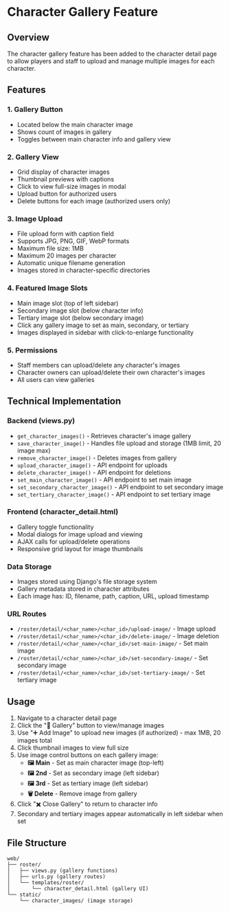 # Character Gallery Feature

## Overview

The character gallery feature has been added to the character detail page to allow players and staff to upload and manage multiple images for each character.

## Features

### 1. Gallery Button
- Located below the main character image
- Shows count of images in gallery
- Toggles between main character info and gallery view

### 2. Gallery View
- Grid display of character images
- Thumbnail previews with captions
- Click to view full-size images in modal
- Upload button for authorized users
- Delete buttons for each image (authorized users only)

### 3. Image Upload
- File upload form with caption field
- Supports JPG, PNG, GIF, WebP formats
- Maximum file size: 1MB
- Maximum 20 images per character
- Automatic unique filename generation
- Images stored in character-specific directories

### 4. Featured Image Slots
- Main image slot (top of left sidebar)
- Secondary image slot (below character info)
- Tertiary image slot (below secondary image)
- Click any gallery image to set as main, secondary, or tertiary
- Images displayed in sidebar with click-to-enlarge functionality

### 5. Permissions
- Staff members can upload/delete any character's images
- Character owners can upload/delete their own character's images
- All users can view galleries

## Technical Implementation

### Backend (views.py)
- `get_character_images()` - Retrieves character's image gallery
- `save_character_image()` - Handles file upload and storage (1MB limit, 20 image max)
- `remove_character_image()` - Deletes images from gallery
- `upload_character_image()` - API endpoint for uploads
- `delete_character_image()` - API endpoint for deletions
- `set_main_character_image()` - API endpoint to set main image
- `set_secondary_character_image()` - API endpoint to set secondary image
- `set_tertiary_character_image()` - API endpoint to set tertiary image

### Frontend (character_detail.html)
- Gallery toggle functionality
- Modal dialogs for image upload and viewing
- AJAX calls for upload/delete operations
- Responsive grid layout for image thumbnails

### Data Storage
- Images stored using Django's file storage system
- Gallery metadata stored in character attributes
- Each image has: ID, filename, path, caption, URL, upload timestamp

### URL Routes
- `/roster/detail/<char_name>/<char_id>/upload-image/` - Image upload
- `/roster/detail/<char_name>/<char_id>/delete-image/` - Image deletion
- `/roster/detail/<char_name>/<char_id>/set-main-image/` - Set main image
- `/roster/detail/<char_name>/<char_id>/set-secondary-image/` - Set secondary image
- `/roster/detail/<char_name>/<char_id>/set-tertiary-image/` - Set tertiary image

## Usage

1. Navigate to a character detail page
2. Click the "📸 Gallery" button to view/manage images
3. Use "➕ Add Image" to upload new images (if authorized) - max 1MB, 20 images total
4. Click thumbnail images to view full size
5. Use image control buttons on each gallery image:
   - **🖼️ Main** - Set as main character image (top-left)
   - **🖼️ 2nd** - Set as secondary image (left sidebar)
   - **🖼️ 3rd** - Set as tertiary image (left sidebar)
   - **🗑️ Delete** - Remove image from gallery
6. Click "✖️ Close Gallery" to return to character info
7. Secondary and tertiary images appear automatically in left sidebar when set

## File Structure

```
web/
├── roster/
│   ├── views.py (gallery functions)
│   ├── urls.py (gallery routes)
│   └── templates/roster/
│       └── character_detail.html (gallery UI)
└── static/
    └── character_images/ (image storage)
``` 